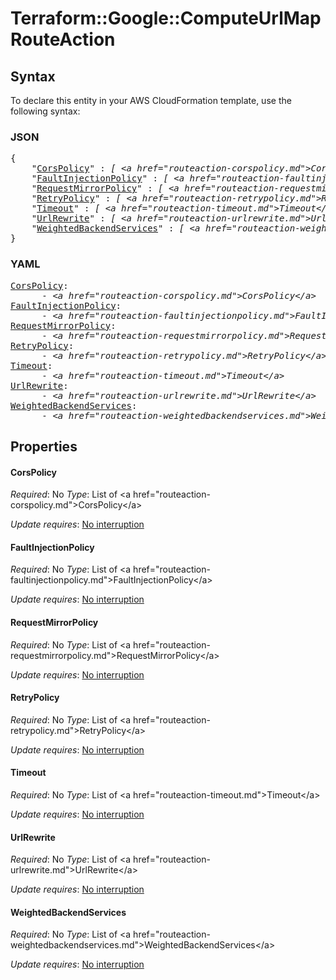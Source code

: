 # Terraform::Google::ComputeUrlMap RouteAction

## Syntax

To declare this entity in your AWS CloudFormation template, use the following syntax:

### JSON

<pre>
{
    "<a href="#corspolicy" title="CorsPolicy">CorsPolicy</a>" : <i>[ &lt;a href=&#34;routeaction-corspolicy.md&#34;&gt;CorsPolicy&lt;/a&gt;, ... ]</i>,
    "<a href="#faultinjectionpolicy" title="FaultInjectionPolicy">FaultInjectionPolicy</a>" : <i>[ &lt;a href=&#34;routeaction-faultinjectionpolicy.md&#34;&gt;FaultInjectionPolicy&lt;/a&gt;, ... ]</i>,
    "<a href="#requestmirrorpolicy" title="RequestMirrorPolicy">RequestMirrorPolicy</a>" : <i>[ &lt;a href=&#34;routeaction-requestmirrorpolicy.md&#34;&gt;RequestMirrorPolicy&lt;/a&gt;, ... ]</i>,
    "<a href="#retrypolicy" title="RetryPolicy">RetryPolicy</a>" : <i>[ &lt;a href=&#34;routeaction-retrypolicy.md&#34;&gt;RetryPolicy&lt;/a&gt;, ... ]</i>,
    "<a href="#timeout" title="Timeout">Timeout</a>" : <i>[ &lt;a href=&#34;routeaction-timeout.md&#34;&gt;Timeout&lt;/a&gt;, ... ]</i>,
    "<a href="#urlrewrite" title="UrlRewrite">UrlRewrite</a>" : <i>[ &lt;a href=&#34;routeaction-urlrewrite.md&#34;&gt;UrlRewrite&lt;/a&gt;, ... ]</i>,
    "<a href="#weightedbackendservices" title="WeightedBackendServices">WeightedBackendServices</a>" : <i>[ &lt;a href=&#34;routeaction-weightedbackendservices.md&#34;&gt;WeightedBackendServices&lt;/a&gt;, ... ]</i>
}
</pre>

### YAML

<pre>
<a href="#corspolicy" title="CorsPolicy">CorsPolicy</a>: <i>
      - &lt;a href=&#34;routeaction-corspolicy.md&#34;&gt;CorsPolicy&lt;/a&gt;</i>
<a href="#faultinjectionpolicy" title="FaultInjectionPolicy">FaultInjectionPolicy</a>: <i>
      - &lt;a href=&#34;routeaction-faultinjectionpolicy.md&#34;&gt;FaultInjectionPolicy&lt;/a&gt;</i>
<a href="#requestmirrorpolicy" title="RequestMirrorPolicy">RequestMirrorPolicy</a>: <i>
      - &lt;a href=&#34;routeaction-requestmirrorpolicy.md&#34;&gt;RequestMirrorPolicy&lt;/a&gt;</i>
<a href="#retrypolicy" title="RetryPolicy">RetryPolicy</a>: <i>
      - &lt;a href=&#34;routeaction-retrypolicy.md&#34;&gt;RetryPolicy&lt;/a&gt;</i>
<a href="#timeout" title="Timeout">Timeout</a>: <i>
      - &lt;a href=&#34;routeaction-timeout.md&#34;&gt;Timeout&lt;/a&gt;</i>
<a href="#urlrewrite" title="UrlRewrite">UrlRewrite</a>: <i>
      - &lt;a href=&#34;routeaction-urlrewrite.md&#34;&gt;UrlRewrite&lt;/a&gt;</i>
<a href="#weightedbackendservices" title="WeightedBackendServices">WeightedBackendServices</a>: <i>
      - &lt;a href=&#34;routeaction-weightedbackendservices.md&#34;&gt;WeightedBackendServices&lt;/a&gt;</i>
</pre>

## Properties

#### CorsPolicy

_Required_: No
_Type_: List of &lt;a href=&#34;routeaction-corspolicy.md&#34;&gt;CorsPolicy&lt;/a&gt;

_Update requires_: [No interruption](https://docs.aws.amazon.com/AWSCloudFormation/latest/UserGuide/using-cfn-updating-stacks-update-behaviors.html#update-no-interrupt)

#### FaultInjectionPolicy

_Required_: No
_Type_: List of &lt;a href=&#34;routeaction-faultinjectionpolicy.md&#34;&gt;FaultInjectionPolicy&lt;/a&gt;

_Update requires_: [No interruption](https://docs.aws.amazon.com/AWSCloudFormation/latest/UserGuide/using-cfn-updating-stacks-update-behaviors.html#update-no-interrupt)

#### RequestMirrorPolicy

_Required_: No
_Type_: List of &lt;a href=&#34;routeaction-requestmirrorpolicy.md&#34;&gt;RequestMirrorPolicy&lt;/a&gt;

_Update requires_: [No interruption](https://docs.aws.amazon.com/AWSCloudFormation/latest/UserGuide/using-cfn-updating-stacks-update-behaviors.html#update-no-interrupt)

#### RetryPolicy

_Required_: No
_Type_: List of &lt;a href=&#34;routeaction-retrypolicy.md&#34;&gt;RetryPolicy&lt;/a&gt;

_Update requires_: [No interruption](https://docs.aws.amazon.com/AWSCloudFormation/latest/UserGuide/using-cfn-updating-stacks-update-behaviors.html#update-no-interrupt)

#### Timeout

_Required_: No
_Type_: List of &lt;a href=&#34;routeaction-timeout.md&#34;&gt;Timeout&lt;/a&gt;

_Update requires_: [No interruption](https://docs.aws.amazon.com/AWSCloudFormation/latest/UserGuide/using-cfn-updating-stacks-update-behaviors.html#update-no-interrupt)

#### UrlRewrite

_Required_: No
_Type_: List of &lt;a href=&#34;routeaction-urlrewrite.md&#34;&gt;UrlRewrite&lt;/a&gt;

_Update requires_: [No interruption](https://docs.aws.amazon.com/AWSCloudFormation/latest/UserGuide/using-cfn-updating-stacks-update-behaviors.html#update-no-interrupt)

#### WeightedBackendServices

_Required_: No
_Type_: List of &lt;a href=&#34;routeaction-weightedbackendservices.md&#34;&gt;WeightedBackendServices&lt;/a&gt;

_Update requires_: [No interruption](https://docs.aws.amazon.com/AWSCloudFormation/latest/UserGuide/using-cfn-updating-stacks-update-behaviors.html#update-no-interrupt)

